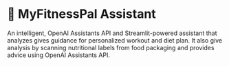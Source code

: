 # 🤖 MyFitnessPal Assistant

An intelligent, OpenAI Assistants API and Streamlit-powered assistant that analyzes gives guidance for personalized workout and diet plan. It also give analysis by scanning nutritional labels from food packaging and provides advice using OpenAI Assistants API.
